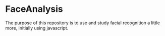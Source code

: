 # FaceAnalysis
The purpose of this repository is to use and study facial recognition a little more, initially using javascript.
